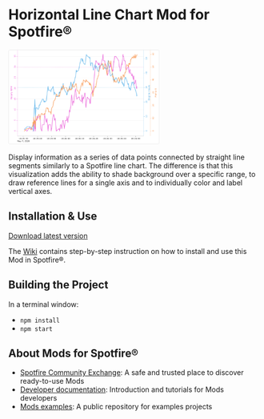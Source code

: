 # Horizontal Line Chart Mod for Spotfire®

<img src="assets/horizontalline.png" width="60%"/>

Display information as a series of data points connected by straight line segments similarly to a Spotfire line chart. The difference is that this visualization adds the ability to shade background over a specific range, to draw reference lines for a single axis and to individually color and label vertical axes.

## Installation & Use

[Download latest version](https://github.com/spotfiresoftware/spotfire-mod-horizontalline/releases)

The [Wiki](https://github.com/spotfiresoftware/spotfire-mod-horizontalline/wiki) contains step-by-step instruction on how to install and use this Mod in Spotfire®.

## Building the Project

In a terminal window:
- `npm install`
- `npm start`

## About Mods for Spotfire®
-   [Spotfire Community Exchange](https://community.spotfire.com/files/): A safe and trusted place to discover ready-to-use Mods
-   [Developer documentation](https://spotfiresoftware.github.io/spotfire-mods/docs/): Introduction and tutorials for Mods developers
-   [Mods examples](https://github.com/TIBCOSoftware/spotfire-mods/): A public repository for examples projects
